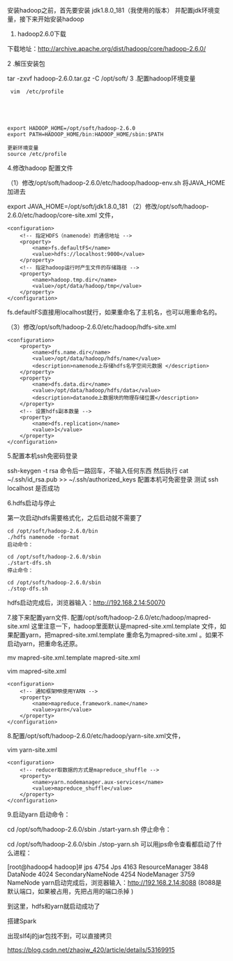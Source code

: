安装hadoop之前，首先要安装 jdk1.8.0_181（我使用的版本） 并配置jdk环境变量，接下来开始安装hadoop

1. hadoop2.6.0下载

下载地址：http://archive.apache.org/dist/hadoop/core/hadoop-2.6.0/

2 .解压安装包

tar -zxvf hadoop-2.6.0.tar.gz -C /opt/soft/
3 .配置hadoop环境变量

     vim  /etc/profile





    export HADOOP_HOME=/opt/soft/hadoop-2.6.0
    export PATH=HADOOP_HOME/bin:HADOOP_HOME/sbin:$PATH
    
    更新环境变量
    source /etc/profile

4.修改hadoop 配置文件

 （1）修改/opt/soft/hadoop-2.6.0/etc/hadoop/hadoop-env.sh  将JAVA_HOME加进去

export JAVA_HOME=/opt/soft/jdk1.8.0_181
（2）修改/opt/soft/hadoop-2.6.0/etc/hadoop/core-site.xml 文件，

```
<configuration>
    <!-- 指定HDFS（namenode）的通信地址 -->
    <property>
        <name>fs.defaultFS</name>
        <value>hdfs://localhost:9000</value>
    </property>
    <!-- 指定hadoop运行时产生文件的存储路径 -->
    <property>
        <name>hadoop.tmp.dir</name>
        <value>/opt/data/hadoop/tmp</value>
    </property>
</configuration>
```

   fs.defaultFS直接用localhost就行，如果重命名了主机名，也可以用重命名的。

（3）修改/opt/soft/hadoop-2.6.0/etc/hadoop/hdfs-site.xml 



    <configuration>
        <property>
            <name>dfs.name.dir</name>
            <value>/opt/data/hadoop/hdfs/name</value>
            <description>namenode上存储hdfs名字空间元数据 </description> 
        </property>
        <property>
            <name>dfs.data.dir</name>
            <value>/opt/data/hadoop/hdfs/data</value>
            <description>datanode上数据块的物理存储位置</description>
        </property>
        <!-- 设置hdfs副本数量 -->
        <property>
            <name>dfs.replication</name>
            <value>1</value>
        </property>
    </configuration>

 



5.配置本机ssh免密码登录

ssh-keygen -t rsa  命令后一路回车，不输入任何东西
然后执行 cat ~/.ssh/id_rsa.pub  >>  ~/.ssh/authorized_keys  配置本机可免密登录
测试 ssh localhost 是否成功

6.hdfs启动与停止

  第一次启动hdfs需要格式化，之后启动就不需要了

```
cd /opt/soft/hadoop-2.6.0/bin
./hdfs namenode -format
启动命令：

cd /opt/soft/hadoop-2.6.0/sbin
./start-dfs.sh
停止命令：

cd /opt/soft/hadoop-2.6.0/sbin
./stop-dfs.sh
```

hdfs启动完成后，浏览器输入：http://192.168.2.14:50070 




7.接下来配置yarn文件. 配置/opt/soft/hadoop-2.6.0/etc/hadoop/mapred-site.xml   这里注意一下，hadoop里面默认是mapred-site.xml.template 文件，如果配置yarn，把mapred-site.xml.template   重命名为mapred-site.xml 。如果不启动yarn，把重命名还原。

 mv mapred-site.xml.template mapred-site.xml

 vim  mapred-site.xml

```
<configuration>
    <!-- 通知框架MR使用YARN -->
    <property>
        <name>mapreduce.framework.name</name>
        <value>yarn</value>
    </property>
</configuration>
```



8.配置/opt/soft/hadoop-2.6.0/etc/hadoop/yarn-site.xml文件，

 vim  yarn-site.xml

```
<configuration>
    <!-- reducer取数据的方式是mapreduce_shuffle -->
    <property>
        <name>yarn.nodemanager.aux-services</name>
        <value>mapreduce_shuffle</value>
    </property>
</configuration>
```

9.启动yarn
  启动命令：

cd /opt/soft/hadoop-2.6.0/sbin
./start-yarn.sh
  停止命令：

cd /opt/soft/hadoop-2.6.0/sbin
./stop-yarn.sh
  可以用jps命令查看都启动了什么进程：

[root@hadoop4 hadoop]# jps
4754 Jps
4163 ResourceManager
3848 DataNode
4024 SecondaryNameNode
4254 NodeManager
3759 NameNode
yarn启动完成后，浏览器输入：http://192.168.2.14:8088   (8088是默认端口，如果被占用，先把占用的端口杀掉 )




到这里，hdfs和yarn就启动成功了









搭建Spark

出现slf4j的jar包找不到，可以直接拷贝

<https://blog.csdn.net/zhaojw_420/article/details/53169915>

